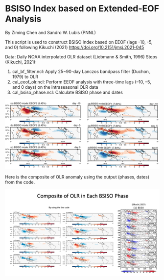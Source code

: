 # BSISO Index based on Extended-EOF Analysis

By Ziming Chen and Sandro W. Lubis (PNNL)

This script is used to construct BSISO Index based on EEOF (lags -10, -5, and 0) following Kikuchi (2021) https://doi.org/10.2151/jmsj.2021-045

Data: Daily NOAA interpolated OLR dataset (Liebmann & Smith, 1996)
Steps (Kikuchi, 2021):
1. cal_bf_filter.ncl:  Apply 25~90-day Lanczos bandpass filter (Duchon, 1979) to OLR 
2. cal_eeof_olr.ncl: Perform EEOF analysis with three-time lags (–10, –5, and 0 days) on the intraseasonal OLR data
3. cal_bsiso_phase.ncl: Calculate BSISO phase and dates

<p align="center">
  <img src="plot/bsiso_plots.png" width="1000">
</p>


Here is the composite of OLR anomaly using the output (phases, dates) from the code. 

<p align="center">
  <img src="plot/composite_bsiso.png" width="1000">
</p>


